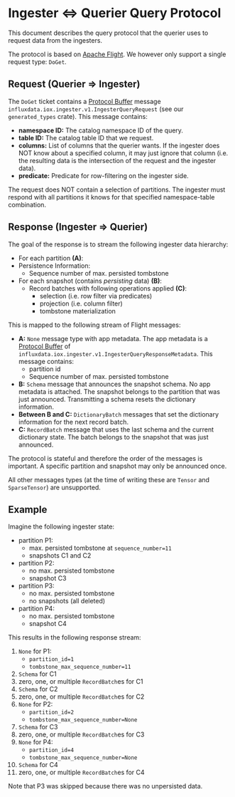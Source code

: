 # Ingester ⇔ Querier Query Protocol
This document describes the query protocol that the querier uses to request data from the ingesters.

The protocol is based on [Apache Flight]. We however only support a single request type: `DoGet`.

## Request (Querier ⇒ Ingester)

The `DoGet` ticket contains a [Protocol Buffer] message
`influxdata.iox.ingester.v1.IngesterQueryRequest` (see our `generated_types` crate). This message
contains:

- **namespace ID:** The catalog namespace ID of the query.
- **table ID:** The catalog table ID that we request.
- **columns:** List of columns that the querier wants. If the ingester does NOT know about a
  specified column, it may just ignore that column (i.e. the resulting data is the intersection of
  the request and the ingester data).
- **predicate:** Predicate for row-filtering on the ingester side.

The request does NOT contain a selection of partitions. The ingester must respond with all
partitions it knows for that specified namespace-table combination.

## Response (Ingester ⇒ Querier)

The goal of the response is to stream the following ingester data hierarchy:

- For each partition **(A)**:
- Persistence Information:
  - Sequence number of max. persisted tombstone
- For each snapshot (contains _persisting_ data) **(B)**:
  - Record batches with following operations applied **(C)**:
    - selection (i.e. row filter via predicates)
    - projection (i.e. column filter)
    - tombstone materialization

This is mapped to the following stream of Flight messages:

- **A:** `None` message type with app metadata. The app metadata is a [Protocol Buffer] of
  `influxdata.iox.ingester.v1.IngesterQueryResponseMetadata`. This message contains:
  - partition id
  - Sequence number of max. persisted tombstone
- **B:** `Schema` message that announces the snapshot schema. No app metadata is attached. The
  snapshot belongs to the partition that was just announced. Transmitting a schema resets the
  dictionary information.
- **Between B and C:** `DictionaryBatch` messages that set the dictionary information for the next
  record batch.
- **C:** `RecordBatch` message that uses the last schema and the current dictionary state. The
  batch belongs to the snapshot that was just announced.

The protocol is stateful and therefore the order of the messages is important. A specific partition
and snapshot may only be announced once.

All other messages types (at the time of writing these are `Tensor` and `SparseTensor`) are
unsupported.

## Example

Imagine the following ingester state:

- partition P1:
    - max. persisted tombstone at `sequence_number=11`
    - snapshots C1 and C2
- partition P2:
    - no max. persisted tombstone
    - snapshot C3
- partition P3:
    - no max. persisted tombstone
    - no snapshots (all deleted)
- partition P4:
    - no max. persisted tombstone
    - snapshot C4

This results in the following response stream:

1. `None` for P1:
   - `partition_id=1`
   - `tombstone_max_sequence_number=11`
2. `Schema` for C1
3. zero, one, or multiple `RecordBatch`es for C1
4. `Schema` for C2
5. zero, one, or multiple `RecordBatch`es for C2
6. `None` for P2:
   - `partition_id=2`
   - `tombstone_max_sequence_number=None`
7. `Schema` for C3
8. zero, one, or multiple `RecordBatch`es for C3
9. `None` for P4:
   - `partition_id=4`
   - `tombstone_max_sequence_number=None`
7. `Schema` for C4
8. zero, one, or multiple `RecordBatch`es for C4

Note that P3 was skipped because there was no unpersisted data.

[Apache Flight]: https://arrow.apache.org/docs/Format/Flight.html
[Protocol Buffer]: https://developers.google.com/protocol-buffers
